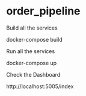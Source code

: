 # order_pipeline

Build all the services

docker-compose build


Run all the services

docker-compose up


Check the Dashboard

http://localhost:5005/index
